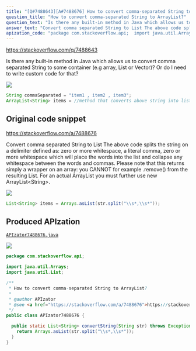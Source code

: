```yaml
---
title: "[Q#7488643][A#7488676] How to convert comma-separated String to ArrayList?"
question_title: "How to convert comma-separated String to ArrayList?"
question_text: "Is there any built-in method in Java which allows us to convert comma separated String to some container (e.g array, List or Vector)? Or do I need to write custom code for that?"
answer_text: "Convert comma separated String to List The above code splits the string on a delimiter defined as: zero or more whitespace, a literal comma, zero or more whitespace which will place the words into the list and collapse any whitespace between the words and commas. Please note that this returns simply a wrapper on an array: you CANNOT for example .remove() from the resulting List.  For an actual ArrayList you must further use new ArrayList<String>."
apization_code: "package com.stackoverflow.api;  import java.util.Arrays; import java.util.List;  /**  * How to convert comma-separated String to ArrayList?  *  * @author APIzator  * @see <a href=\"https://stackoverflow.com/a/7488676\">https://stackoverflow.com/a/7488676</a>  */ public class APIzator7488676 {    public static List<String> convertString(String str) throws Exception {     return Arrays.asList(str.split(\"\\\\s*,\\\\s*\"));   } }"
---
```


https://stackoverflow.com/q/7488643

Is there any built-in method in Java which allows us to convert comma separated String to some container (e.g array, List or Vector)? Or do I need to write custom code for that?


<div class="code-logo"><img src="/stackoverflow.png" /></div>

```java
String commaSeparated = "item1 , item2 , item3";
ArrayList<String> items = //method that converts above string into list??
```


## Original code snippet

https://stackoverflow.com/a/7488676

Convert comma separated String to List
The above code splits the string on a delimiter defined as: zero or more whitespace, a literal comma, zero or more whitespace which will place the words into the list and collapse any whitespace between the words and commas.
Please note that this returns simply a wrapper on an array: you CANNOT for example .remove() from the resulting List.  For an actual ArrayList you must further use new ArrayList&lt;String&gt;.

<div class="code-logo"><img src="/stackoverflow.png" /></div>

```java
List<String> items = Arrays.asList(str.split("\\s*,\\s*"));
```

## Produced APIzation

[`APIzator7488676.java`](https://github.com/pasqualesalza/apization-temp/raw/main/data/search/APIzator7488676.java)

<div class="code-logo"><img src="/apizator.png" /></div>

```java
package com.stackoverflow.api;

import java.util.Arrays;
import java.util.List;

/**
 * How to convert comma-separated String to ArrayList?
 *
 * @author APIzator
 * @see <a href="https://stackoverflow.com/a/7488676">https://stackoverflow.com/a/7488676</a>
 */
public class APIzator7488676 {

  public static List<String> convertString(String str) throws Exception {
    return Arrays.asList(str.split("\\s*,\\s*"));
  }
}

```